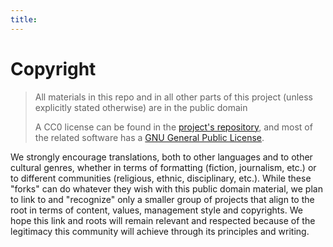 ```yaml
---
title: 
---
```

# Copyright

> All materials in this repo and in all other parts of this project (unless explicitly stated otherwise) are in the public domain
>
> A CC0 license can be found in the [project's repository](https://github.com/pluralitybook/plurality/blob/08ed3dff4071905bf2f741ec55b09127d340db87/LICENSE), and most of the related software has a [GNU General Public License](https://en.wikipedia.org/wiki/GNU_General_Public_License).  

We strongly encourage translations, both to other languages and to other cultural genres, whether in terms of formatting (fiction, journalism, etc.) or to different communities (religious, ethnic, disciplinary, etc.).  While these "forks" can do whatever they wish with this public domain material, we plan to link to and "recognize" only a smaller group of projects that align to the root in terms of content, values, management style and copyrights. We hope this link and roots will remain relevant and respected because of the legitimacy this community will achieve through its principles and writing.